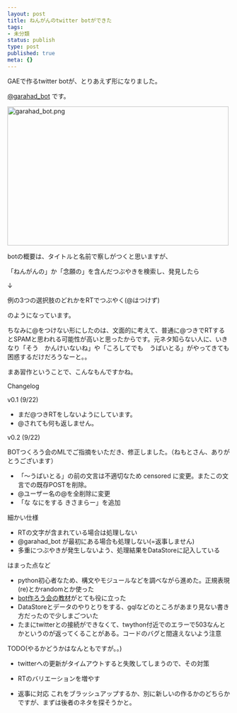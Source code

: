 ```yaml
---
layout: post
title: ねんがんのtwitter botができた
tags:
- 未分類
status: publish
type: post
published: true
meta: {}
---
```

GAEで作るtwitter botが、とりあえず形になりました。

<a href="http://twitter.com/garahad_bot">@garahad_bot</a> です。

<span class="mt-enclosure mt-enclosure-image" style="display: inline;"><a href="http://wo.skr.jp/images/uploads/garahad_bot.png"><img alt="garahad_bot.png" src="http://wo.skr.jp/images/uploads/assets_c/2009/09/garahad_bot-thumb-500x314-123.png" width="500" height="314" class="mt-image-none" style="" /></a></span>

botの概要は、タイトルと名前で察しがつくと思いますが、

「ねんがんの」か「念願の」を含んだつぶやきを検索し、発見したら

↓

例の3つの選択肢のどれかをRTでつぶやく(@はつけず)

のようになっています。

ちなみに@をつけない形にしたのは、文面的に考えて、普通に@つきでRTするとSPAMと思われる可能性が高いと思ったからです。元ネタ知らない人に、いきなり「そう　かんけいないね」や「ころしてでも　うばいとる」がやってきても困惑するだけだろうなーと。。

まあ習作ということで、こんなもんですかね。

<!--more-->
Changelog

v0.1 (9/22)

- まだ@つきRTをしないようにしています。
- @されても何も返しません。

v0.2 (9/22)

BOTつくろう会のMLでご指摘をいただき、修正しました。（ねもとさん、ありがとうございます）

- 「〜うばいとる」の前の文言は不適切なため censored に変更。またこの文言での既存POSTを削除。
- @ユーザー名の@を全削除に変更
- 「な なにをする きさまらー」を追加

細かい仕様

- RTの文字が含まれている場合は処理しない
- @garahad_bot が最初にある場合も処理しない(=返事しません)
- 多重につぶやきが発生しないよう、処理結果をDataStoreに記入している

はまった点など

- python初心者なため、構文やモジュールなどを調べながら進めた。正規表現(re)とかrandomとか使った
- <a href="http://sites.google.com/site/bot2uku/">bot作ろう会の教材</a>がとても役に立った
- DataStoreとデータのやりとりをする、gqlなどのところがあまり見ない書き方だったので少しまごついた
- たまにtwitterとの接続ができなくて、twython付近でのエラーで503なんとかというのが返ってくることがある。コードのバグと間違えないよう注意

TODO(やるかどうかはなんともですが。。)

- twitterへの更新がタイムアウトすると失敗してしまうので、その対策
- RTのバリエーションを増やす

- 返事に対応
これをブラッシュアップするか、別に新しいの作るかのどちらかですが、まずは後者のネタを探そうかと。
